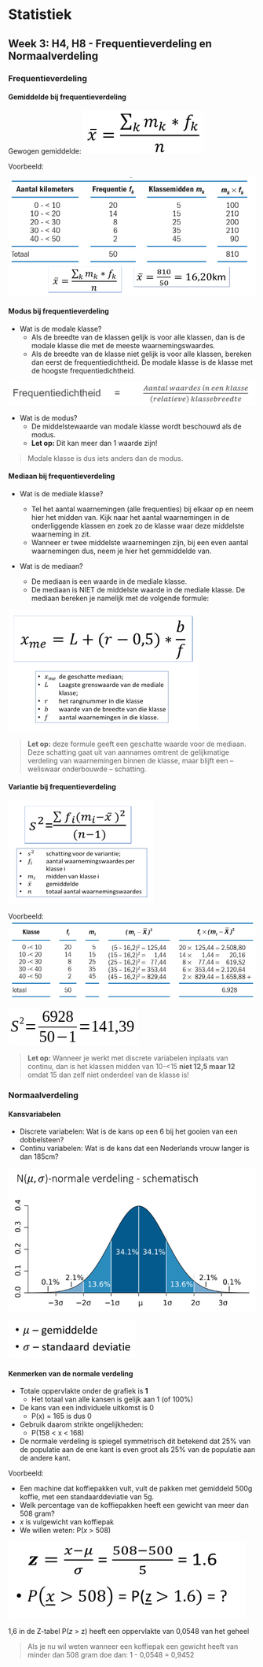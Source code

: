 # Statistiek
## Week 3: H4, H8 - Frequentieverdeling en Normaalverdeling

### Frequentieverdeling

#### Gemiddelde bij frequentieverdeling

Gewogen gemiddelde: ![](files/13.png)

Voorbeeld:

![](files/14.png)

#### Modus bij frequentieverdeling

* Wat is de modale klasse?
	- Als de breedte van de klassen gelijk is voor alle klassen, dan is de modale klasse die met de meeste waarnemingswaardes.
	- Als de breedte van de klasse niet gelijk is voor alle klassen, bereken dan eerst de frequentiedichtheid. De modale klasse is de klasse met de hoogste frequentiedichtheid.

![](files/15.png)

* Wat is de modus?
	- De middelstewaarde van modale klasse wordt beschouwd als de modus.
	- **Let op:** Dit kan meer dan 1 waarde zijn!

> Modale klasse is dus iets anders dan de modus.

#### Mediaan bij frequentieverdeling

* Wat is de mediale klasse?
	- Tel het aantal waarnemingen (alle frequenties) bij elkaar op en neem hier het midden van. Kijk naar het aantal waarnemingen in de onderliggende klassen en zoek zo de klasse waar deze middelste waarneming in zit.
	- Wanneer er twee middelste waarnemingen zijn, bij een even aantal waarnemingen dus, neem je hier het gemmiddelde van.

* Wat is de mediaan?
	- De mediaan is een waarde in de mediale klasse.
	- De mediaan is NIET de middelste waarde in de mediale klasse. De mediaan bereken je namelijk met de volgende formule:

![](files/16.png)

> **Let op:** deze formule geeft een geschatte waarde voor de mediaan. Deze schatting gaat uit van aannames omtrent de  gelijkmatige verdeling van waarnemingen binnen de klasse, maar blijft een – weliswaar onderbouwde – schatting.

#### Variantie bij frequentieverdeling

![](files/17.png)

Voorbeeld:
![](files/18.png)

![](files/19.png)

> **Let op:** Wanneer je werkt met discrete variabelen inplaats van continu, dan is het klassen midden van 10-<15 **niet 12,5 maar 12** omdat 15 dan zelf niet onderdeel van de klasse is!

### Normaalverdeling

#### Kansvariabelen

* Discrete variabelen: Wat is de kans op een 6 bij het gooien van een dobbelsteen?
* Continu variabelen: Wat is de kans dat een Nederlands vrouw langer is dan 185cm?

![](files/20.png)

![](files/21.png)

#### Kenmerken van de normale verdeling

* Totale oppervlakte onder de grafiek is **1**
	- Het totaal van alle kansen is gelijk aan 1 (of 100%)
* De kans van een individuele uitkomst is 0
	- P(x) = 165 is dus 0
* Gebruik daarom strikte ongelijkheden:
	- P(158 < x < 168)
* De normale verdeling is spiegel symmetrisch dit betekend dat 25% van de populatie aan de ene kant is even groot als 25% van de populatie aan de andere kant.

Voorbeeld:

* Een machine dat koffiepakken vult, vult de pakken met gemiddeld 500g koffie, met een standaarddeviatie van 5g.
* Welk percentage van de koffiepakken heeft een gewicht van meer dan 508 gram?
* *x* is vulgewicht van koffiepak
* We willen weten: P(*x* > 508)

![](files/22.png)

1,6 in de Z-tabel P(*z* > z) heeft een oppervlakte van 0,0548 van het geheel

> Als je nu wil weten wanneer een koffiepak een gewicht heeft van minder dan 508 gram doe dan: 1 - 0,0548 = 0,9452

